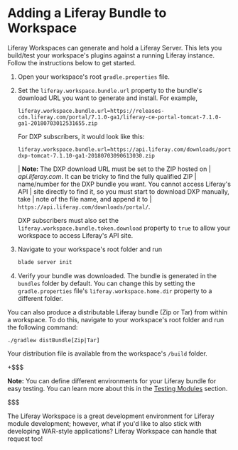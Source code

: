 # Adding a Liferay Bundle to Workspace

Liferay Workspaces can generate and hold a Liferay Server. This lets you
build/test your workspace's plugins against a running Liferay instance. Follow
the instructions below to get started.

1.  Open your workspace's root `gradle.properties` file.

2.  Set the `liferay.workspace.bundle.url` property to the bundle's download URL
    you want to generate and install. For example,

    ```properties
    liferay.workspace.bundle.url=https://releases-cdn.liferay.com/portal/7.1.0-ga1/liferay-ce-portal-tomcat-7.1.0-ga1-20180703012531655.zip
    ```

    For DXP subscribers, it would look like this:

    ```properties
    liferay.workspace.bundle.url=https://api.liferay.com/downloads/portal/7.1.10/liferay-dxp-tomcat-7.1.10-ga1-20180703090613030.zip
    ```

    | **Note:** The DXP download URL must be set to the ZIP hosted on
    | *api.liferay.com*. It can be tricky to find the fully qualified ZIP
    | name/number for the DXP bundle you want. You cannot access Liferay's API
    | site directly to find it, so you must start to download DXP manually, take
    | note of the file name, and append it to
    | `https://api.liferay.com/downloads/portal/`.

    DXP subscribers must also set the `liferay.workspace.bundle.token.download`
    property to `true` to allow your workspace to access Liferay's API site.

3.  Navigate to your workspace's root folder and run

    ```bash
    blade server init
    ```

4.  Verify your bundle was downloaded. The bundle is generated in the `bundles`
    folder by default. You can change this by setting the `gradle.properties`
    file's `liferay.workspace.home.dir` property to a different folder. 

You can also produce a distributable Liferay bundle (Zip or Tar) from within a
workspace. To do this, navigate to your workspace's root folder and run the
following command:

    ./gradlew distBundle[Zip|Tar]

Your distribution file is available from the workspace's `/build` folder.

+$$$

**Note:** You can define different environments for your Liferay bundle for
easy testing. You can learn more about this in the
[Testing Modules](/develop/tutorials/-/knowledge_base/7-1/development-lifecycle-for-a-liferay-workspace#testing-projects)
section.

$$$

The Liferay Workspace is a great development environment for Liferay module
development; however, what if you'd like to also stick with developing WAR-style
applications? Liferay Workspace can handle that request too!